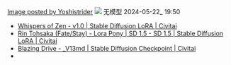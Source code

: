 [Image posted by Yoshistrider](https://civitai.com/images/9068908) ![](https://image.civitai.com/xG1nkqKTMzGDvpLrqFT7WA/989e1f53-0164-4951-a5f5-127c6eed5f1d/width=4096/00005-1036743912_US4.jpeg)
无模型
2024-05-22_ 19:50
- [Whispers of Zen - v1.0 | Stable Diffusion LoRA | Civitai](https://civitai.com/models/378524/whispers-of-zen?modelVersionId=422644)
- [Rin Tohsaka (Fate/Stay) - Lora Pony | SD 1.5 - SD 1.5 | Stable Diffusion LoRA | Civitai](https://civitai.com/models/291308/rin-tohsaka-fatestay-lora-pony-or-sd-15?modelVersionId=327473)
-  [Blazing Drive - \_V13md | Stable Diffusion Checkpoint | Civitai](https://civitai.com/models/121083/blazing-drive)
- 